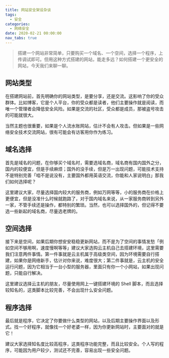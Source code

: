 ```yaml
---
title: 网站安全架设杂谈
tags:
  - 安全
categories:
  - 网络安全
date: 2020-02-21 00:00:00
nav_tabs: true
---
```


> 搭建一个网站非常简单，只要购买一个域名、一个空间，选择一个程序，上传调试即可。但用这种方式搭建的网站，能走多远？如何搭建一个更安全的网站，今天我们来聊一聊。

<!-- more -->

## 网站类型

在搭建网站前，首先明确你的网站类型，是要分享，还是交流。这影响了你的受众群体。比如博客，它是个人平台，你的受众都是读者，他们主要操作就是阅读，而唯一个管理者会降低安全风险。如果是交流的社区，受众都是成员，那被盗号攻击的可能就很大。

当然主题也很重要，如果是个人流水账网站，估计不会有人攻击。但如果是一些网络安全技术交流网站，很有可能会有访客用你作为练习。

## 域名选择

首先是域名的问题，在你够买个域名时，需要选域名商，域名商有国内国外之分，国内的较便宜，但是手续麻烦；国外的没手续，但是万一出现问题，可能技术支持不是特别完善「咱不是说没有，主要国外都用英语交流，你能和人家说明白」那我们如何选择呢？

这里建议大家，尽量选择国内较大的服务商，例如万网等等，小的服务商在价格上更便宜，但是没准什么时候就跑路了，对于国内域名来说，从一家服务商转到另外一家，不管手续还是操作，都特别的繁琐。当然，也可以选择国外的，但记得不要选一些新起的域名商，尽量选老牌的。

## 空间选择

接下来是空间，如果后期你想安安稳稳更新网站，而不是为了空间的事情发愁「例如空间不够用啊，速度慢啊等等」建议大家选购云主机自己去搭建环境，这里需要我们注意两件事情。第一件事就是云主机属于高级类空间，因为环境需要自行搭建，如果你是网络新手，估计对你来说，难度很大；第二件事就是，云主机的安全运行问题，因为它相当于一台小型的服务器，里面只有你一个小网站，如果出现问题，只能自行解决。

这里建议选择云主机的朋友，尽量使用网上一键搭建环境的 Shell 脚本，而且选择较知名的，这类脚本比较完善，不会出现什么安全问题。

## 程序选择

最后就是程序，它决定了你要做什么类型的网站，以及后期主要操作界面以及形式。找一个好程序，就像找一个好老婆一样，因为你更新网站时，主要面对的就是它！

建议大家选择知名度比较高程序，这类程序功能完整，而且比较安全。个人写的程序，可能因为用户较少，测试还不完善，容易出现一些安全问题。
